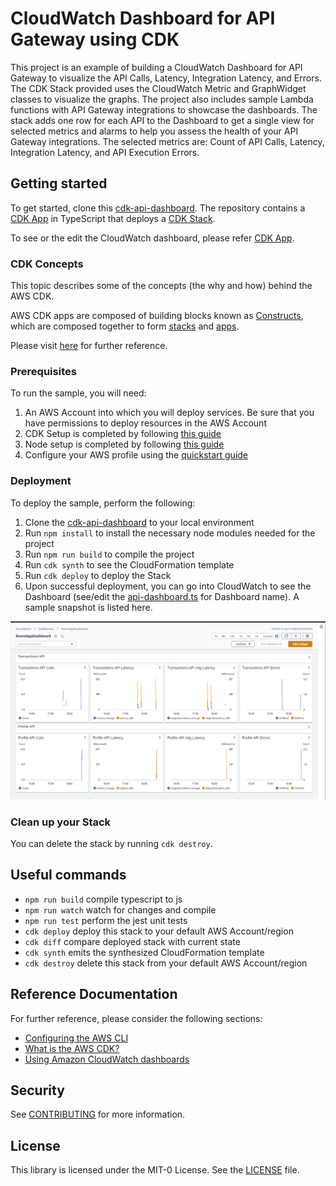 # CloudWatch Dashboard for API Gateway using CDK

This project is an example of building a CloudWatch Dashboard for API Gateway to visualize the API Calls, Latency, Integration Latency, and Errors. The CDK Stack provided uses the CloudWatch Metric and GraphWidget classes to visualize the graphs. The project also includes sample Lambda functions with API Gateway integrations to showcase the dashboards. The stack adds one row for each API to the Dashboard to get a single view for selected metrics and alarms to help you assess the health of your API Gateway integrations. The selected metrics are: Count of API Calls, Latency, Integration Latency, and API Execution Errors.

## Getting started

To get started, clone this [cdk-api-dashboard](https://github.com/aws-samples/aws-cdk-apigateway-cloudwatch-dashboard). The repository contains a [CDK App](bin/api-dashboard.ts) in TypeScript that deploys a [CDK Stack](lib/api-dashboard-stack.ts).

To see or the edit the CloudWatch dashboard, please refer [CDK App](bin/api-dashboard.ts).

### CDK Concepts

This topic describes some of the concepts \(the why and how\) behind the AWS CDK\.

AWS CDK apps are composed of building blocks known as [Constructs](https://docs.aws.amazon.com/cdk/latest/guide/constructs.html), which are composed together to form [stacks](https://docs.aws.amazon.com/cdk/api/latest/docs/@aws-cdk_core.Stack.html) and [apps](https://docs.aws.amazon.com/cdk/api/latest/docs/@aws-cdk_core.App.html)\.

Please visit [here](https://docs.aws.amazon.com/cdk/latest/guide/core_concepts.html) for further reference.

### Prerequisites

To run the sample, you will need:

1. An AWS Account into which you will deploy services. Be sure that you have permissions to deploy resources in the AWS Account
2. CDK Setup is completed by following [this guide](https://docs.aws.amazon.com/cdk/latest/guide/getting_started.html#getting_started_prerequisites)
3. Node setup is completed by following [this guide](https://docs.npmjs.com/downloading-and-installing-node-js-and-npm)
4. Configure your AWS profile using the [quickstart guide](https://docs.aws.amazon.com/cli/latest/userguide/cli-configure-quickstart.html)

### Deployment

To deploy the sample, perform the following:

1. Clone the [cdk-api-dashboard](https://github.com/aws-samples/aws-cdk-apigateway-cloudwatch-dashboard) to your local environment
2. Run `npm install` to install the necessary node modules needed for the project
3. Run `npm run build` to compile the project
4. Run `cdk synth` to see the CloudFormation template
5. Run `cdk deploy` to deploy the Stack
6. Upon successful deployment, you can go into CloudWatch to see the Dashboard (see/edit the [api-dashboard.ts](bin/api-dashboard.ts) for Dashboard name). A sample snapshot is listed here.

![APIDashboard](img/apiDashboard.png)

### Clean up your Stack

You can delete the stack by running `cdk destroy`.

## Useful commands

 * `npm run build`   compile typescript to js
 * `npm run watch`   watch for changes and compile
 * `npm run test`    perform the jest unit tests
 * `cdk deploy`      deploy this stack to your default AWS Account/region
 * `cdk diff`        compare deployed stack with current state
 * `cdk synth`       emits the synthesized CloudFormation template
 * `cdk destroy`     delete this stack from your default AWS Account/region

## Reference Documentation
For further reference, please consider the following sections:

* [Configuring the AWS CLI](https://docs.aws.amazon.com/cli/latest/userguide/cli-chap-configure.html)
* [What is the AWS CDK?](https://docs.aws.amazon.com/cdk/latest/guide/home.html)
* [Using Amazon CloudWatch dashboards](https://docs.aws.amazon.com/AmazonCloudWatch/latest/monitoring/CloudWatch_Dashboards.html)

## Security

See [CONTRIBUTING](CONTRIBUTING.md#security-issue-notifications) for more information.

## License

This library is licensed under the MIT-0 License. See the [LICENSE](LICENSE) file.